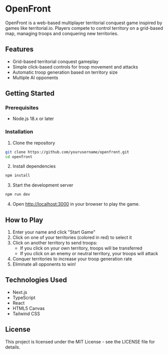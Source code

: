 # OpenFront

OpenFront is a web-based multiplayer territorial conquest game inspired by games like territorial.io. Players compete to control territory on a grid-based map, managing troops and conquering new territories.

## Features

- Grid-based territorial conquest gameplay
- Simple click-based controls for troop movement and attacks
- Automatic troop generation based on territory size
- Multiple AI opponents

## Getting Started

### Prerequisites

- Node.js 18.x or later

### Installation

1. Clone the repository

```bash
git clone https://github.com/yourusername/openfront.git
cd openfront
```

2. Install dependencies

```bash
npm install
```

3. Start the development server

```bash
npm run dev
```

4. Open [http://localhost:3000](http://localhost:3000) in your browser to play the game.

## How to Play

1. Enter your name and click "Start Game"
2. Click on one of your territories (colored in red) to select it
3. Click on another territory to send troops:
   - If you click on your own territory, troops will be transferred
   - If you click on an enemy or neutral territory, your troops will attack
4. Conquer territories to increase your troop generation rate
5. Eliminate all opponents to win!

## Technologies Used

- Next.js
- TypeScript
- React
- HTML5 Canvas
- Tailwind CSS

## License

This project is licensed under the MIT License - see the LICENSE file for details.
